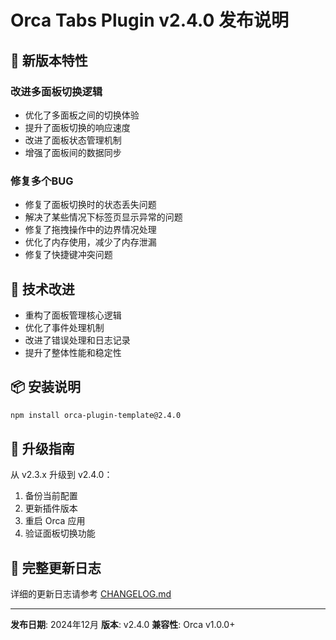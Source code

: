 # Orca Tabs Plugin v2.4.0 发布说明

## 🚀 新版本特性

### 改进多面板切换逻辑
- 优化了多面板之间的切换体验
- 提升了面板切换的响应速度
- 改进了面板状态管理机制
- 增强了面板间的数据同步

### 修复多个BUG
- 修复了面板切换时的状态丢失问题
- 解决了某些情况下标签页显示异常的问题
- 修复了拖拽操作中的边界情况处理
- 优化了内存使用，减少了内存泄漏
- 修复了快捷键冲突问题

## 🔧 技术改进

- 重构了面板管理核心逻辑
- 优化了事件处理机制
- 改进了错误处理和日志记录
- 提升了整体性能和稳定性

## 📦 安装说明

```bash
npm install orca-plugin-template@2.4.0
```

## 🔄 升级指南

从 v2.3.x 升级到 v2.4.0：
1. 备份当前配置
2. 更新插件版本
3. 重启 Orca 应用
4. 验证面板切换功能

## 📝 完整更新日志

详细的更新日志请参考 [CHANGELOG.md](../CHANGELOG.md)

---

**发布日期**: 2024年12月
**版本**: v2.4.0
**兼容性**: Orca v1.0.0+
